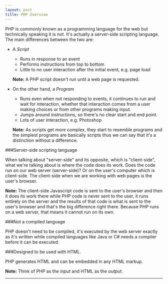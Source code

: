 ```yaml
---
layout: post
title: PHP Overview
---
```


PHP is commonly known as a programming language for the web but technically speaking it is not. It's actually a server-side scripting language. The main differences between the two are:

+ A *Script*

    + Runs in response to an event
    + Performs instructions from top to bottom
    + Little to no user interaction after the initial event, e.g. page load

    **Note:** A PHP script doesn't run until a web page is requested.

 + On the other hand, a *Program* 

    + Runs even when not responding to events, it continues to run and wait for interaction, whether that interaction comes from a user making choices or from other programs making input.
    + Jumps around instructions, so there's no clear start and end point.
    + Lots of user interaction, e.g. Photoshop

    **Note:** As scripts get more complex, they start to resemble programs and the simplest programs are basically scripts thus we can say that it's a distinction without a difference.

###Server-side scripting language

When talking about "server-side" and its opposite, which is "client-side", what we're talking about is where the code does its work. Does the code run on our web server (server-side)? Or on the user's computer which is client-side. The client-side when we are working with web pages is the user's browser.

**Note:** The client-side Javascript code is sent to the user's browser and then it does its work there while PHP code is never sent to the user, it runs entirely on the server and the results of that code is what is sent to the user's browser and that's the big difference right there. Because PHP runs on a web server, that means it cannot run on its own.

###Not a compiled language

PHP doesn't need to be compiled, it's executed by the web server exactly as it's written while compiled languages like Java or C# needs a compiler before it can be executed.

###Designed to be used with HTML.

PHP generates HTML and can be embedded in any HTML markup.

**Note:** Think of PHP as the *input* and HTML as the *output*.
    
---
